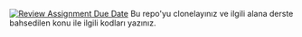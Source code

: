 [![Review Assignment Due Date](https://classroom.github.com/assets/deadline-readme-button-24ddc0f5d75046c5622901739e7c5dd533143b0c8e959d652212380cedb1ea36.svg)](https://classroom.github.com/a/ZsunfA0K)
Bu repo'yu clonelayınız ve ilgili alana derste bahsedilen konu ile ilgili kodları yazınız.